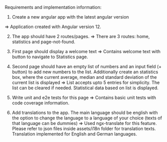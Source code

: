 Requirements and implementation information:

1. Create a new angular app with the latest angular version

=> Application created with Angular version 12.

2. The app should have 2 routes/pages.
=> There are 3 routes: home, statistics and page-not-found.

3. First page should display a welcome text
=> Contains welcome text with button to navigate to Statistics page.

4. Second page should have an empty list of numbers and an input field (+ button) to add new numbers to the list. Additionally create an statistics box, where the current average, median and standard deviation of the current list is displayed
=> List accepts upto 5 entries for simplicity. The list can be cleared if needed. Statistical data based on list is displayed.

5. Write unit and e2e tests for this page
=> Contains basic unit tests with code coverage information.

6. Add translations to the app. The main language should be english with the option to change the language to a language of your choice (texts of that language can be dummies)
=> Used ngx-translate for this feature. Please refer to json files inside assets/i18n folder for translation texts. Translation implemented for English and German languages.

